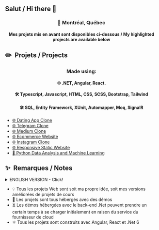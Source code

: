 ## Salut / Hi there 👋

<div align="center">
<!--   <img src="https://github.com/nickmnt/nickmnt/blob/main/assets/quebec_flag.jpg?raw=true" alt="Québec"/>&nbsp;
  <img src="https://github.com/nickmnt/nickmnt/blob/main/assets/canada_flag.jpg?raw=true" alt="Canada"/> -->
  <h3 align="center">📍 Montréal, Québec</h4>
  <h4 align="center">Mes projets mis en avant sont disponibles ci-dessous / My highlighted projects are available below</h4>
</div>

## ✏️ &nbsp;Projets / Projects

<h3 align="center">Made using:</h3>
<h4 align="center">⚙️ .NET, Angular, React.</h4>
<h4 align="center">🛠️ Typescript, Javascript, HTML, CSS, SCSS, Bootstrap, Tailwind</h4>
<h4 align="center">🛠️ SQL, Entity Framework, XUnit, Automapper, Moq, SignalR</h4>


<!-- BLOG-POST-LIST:START -->
- [🌐 Dating App Clone](https://github.com/nickmnt/dating-app)
- [🌐 Telegram Clone](https://github.com/nickmnt/react-talk)
- [🌐 Medium Clone](https://github.com/nickmnt/medium_clone)
- [🌐 Ecommerce Website](https://github.com/nickmnt/shop)
- [🌐 Instagram Clone](https://github.com/nickmnt/instagram)
- [🌐 Responsive Static Website](https://github.com/nickmnt/rockstone)
- [🤖 Python Data Analysis and Machine Learning ](https://github.com/nickmnt/data)

## ✨ &nbsp;Remarques / Notes  
<details>
  <summary>ENGLISH VERSION - Click!</summary>
  <ul>  
    <li style="list-style: none; position: relative;">💡 All web projects are either my own idea or my upgraded versions of course projects</li>
    <li style="list-style: none; position: relative;">🚀 Projects are all hosted with demos</li>
    <li style="list-style: none; position: relative;">⏳ Hosted demos with .Net back-end take long to load at first because of cloud provider's service</li>
    <li style="list-style: none; position: relative;">⚛️ All projects are with Angular, React and .Net 6</li>
  </ul>
</details>

<!-- BLOG-POST-LIST:START -->
- 💡 Tous les projets Web sont soit ma propre idée, soit mes versions améliorées de projets de cours
- 🚀 Les projets sont tous hébergés avec des démos
- ⏳ Les démos hébergées avec le back-end .Net peuvent prendre un certain temps à se charger initialement en raison du service du fournisseur de cloud
- ⚛️ Tous les projets sont construits avec Angular, React et .Net 6


<!-- BLOG-POST-LIST:END -->

&nbsp;

  

<!--
**nimamt/nimamt** is a ✨ _special_ ✨ repository because its `README.md` (this file) appears on your GitHub profile.

Here are some ideas to get you started:

- 🔭 I’m currently working on ...
- 🌱 I’m currently learning ...
- 👯 I’m looking to collaborate on ...
- 🤔 I’m looking for help with ...
- 💬 Ask me about ...
- 📫 How to reach me: ...
- 😄 Pronouns: ...
- ⚡ Fun fact: ...
-->
